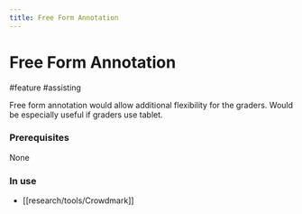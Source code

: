 ```yaml
---
title: Free Form Annotation
---
```


# Free Form Annotation

#feature #assisting

Free form annotation would allow additional flexibility for the graders. Would be especially useful if graders use tablet.

### Prerequisites

None

### In use

- [[research/tools/Crowdmark]]
